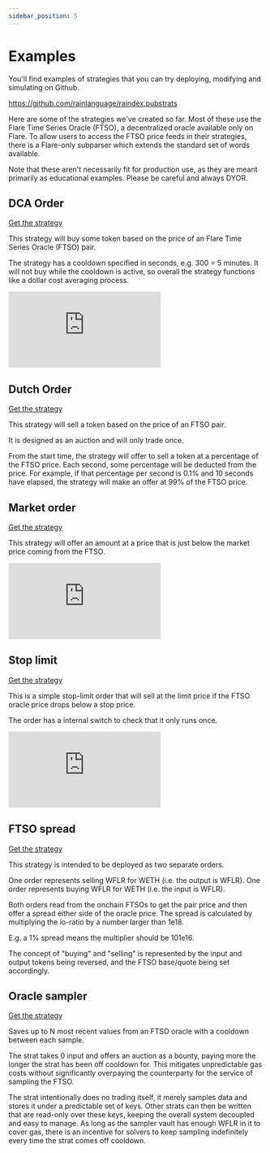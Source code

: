 ```yaml
---
sidebar_position: 5
---
```

# Examples

You'll find examples of strategies that you can try deploying, modifying and simulating on Github.

https://github.com/rainlanguage/raindex.pubstrats

Here are some of the strategies we've created so far. Most of these use the Flare Time Series Oracle (FTSO), a decentralized oracle available only on Flare. To allow users to access the FTSO price feeds in their strategies, there is a Flare-only subparser which extends the standard set of words available.

Note that these aren't necessarily fit for production use, as they are meant primarily as educational examples. Please be careful and always DYOR.

## DCA Order

[Get the strategy](https://raw.githubusercontent.com/rainlanguage/raindex.pubstrats/main/src/learning/flare/flr-dca-cooldown.rain)

This strategy will buy some token based on the price of an Flare Time Series Oracle (FTSO) pair.

The strategy has a cooldown specified in seconds, e.g. 300 = 5 minutes. It will not buy while the cooldown is active, so overall the strategy functions like a dollar cost averaging process.

<div style={{ position: 'relative', paddingBottom: '64.63%', height: 0 }}>
    <iframe
      src="https://www.loom.com/embed/0fefdaa232b545939ce4167f7d8aaaac?sid=ac750cb4-1960-44e7-b0d0-7dce25a61cbd"
      frameborder="0"
      allowFullScreen
      style={{ position: 'absolute', top: 0, left: 0, width: '100%', height: '100%' }}
    ></iframe>
  </div>

## Dutch Order

[Get the strategy](https://raw.githubusercontent.com/rainlanguage/raindex.pubstrats/main/src/learning/flare/flr-dutch-order.rain)

This strategy will sell a token based on the price of an FTSO pair.

It is designed as an auction and will only trade once.

From the start time, the strategy will offer to sell a token at a percentage of the FTSO price. Each second, some percentage will be deducted from the price. For example, if that percentage per second is 0.1% and 10 seconds have elapsed, the strategy will make an offer at 99% of the FTSO price.

## Market order

[Get the strategy](https://raw.githubusercontent.com/rainlanguage/raindex.pubstrats/main/src/learning/flare/flr-ftso-market-order.rain)

This strategy will offer an amount at a price that is just below the market price coming from the FTSO.

<div style={{ position: 'relative', paddingBottom: '64.63%', height: 0 }}>
    <iframe
      src="https://www.loom.com/embed/ad96c2fb0490407ca55ee237181d7320?sid=52021bb9-238f-4e13-9cb0-efd11a69fcca"
      frameborder="0"
      allowFullScreen
      style={{ position: 'absolute', top: 0, left: 0, width: '100%', height: '100%' }}
    ></iframe>
  </div>

## Stop limit

[Get the strategy](https://raw.githubusercontent.com/rainlanguage/raindex.pubstrats/main/src/learning/flare/flr-stop-limit.rain)

This is a simple stop-limit order that will sell at the limit price if the FTSO oracle price drops below a stop price.

The order has a internal switch to check that it only runs once.

<div style={{ position: 'relative', paddingBottom: '64.63%', height: 0 }}>
    <iframe
      src="https://www.loom.com/embed/b384e166b6ba40218c2c1576db3b06b5?sid=106c773d-eef7-4f57-a433-20975623bf76"
      frameborder="0"
      allowFullScreen
      style={{ position: 'absolute', top: 0, left: 0, width: '100%', height: '100%' }}
    ></iframe>
</div>

## FTSO spread

[Get the strategy](https://raw.githubusercontent.com/rainlanguage/raindex.pubstrats/main/src/learning/flare/ftso-spread.rain)

This strategy is intended to be deployed as two separate orders.

One order represents selling WFLR for WETH (i.e. the output is WFLR). One order represents buying WFLR for WETH (i.e. the input is WFLR).

Both orders read from the onchain FTSOs to get the pair price and then offer a spread either side of the oracle price. The spread is calculated by multiplying the io-ratio by a number larger than 1e18.

E.g. a 1% spread means the multiplier should be 101e16.

The concept of "buying" and "selling" is represented by the input and output tokens being reversed, and the FTSO base/quote being set accordingly.

## Oracle sampler

[Get the strategy](https://raw.githubusercontent.com/rainlanguage/raindex.pubstrats/main/src/learning/flare/ftso-sampler.rain)

Saves up to N most recent values from an FTSO oracle with a cooldown between each sample.

The strat takes 0 input and offers an auction as a bounty, paying more the longer the strat has been off cooldown for. This mitigates unpredictable gas costs without significantly overpaying the counterparty for the service of sampling the FTSO.

The strat intentionally does no trading itself, it merely samples data and stores it under a predictable set of keys. Other strats can then be written that are read-only over these keys, keeping the overall system decoupled and easy to manage. As long as the sampler vault has enough WFLR in it to cover gas, there is an incentive for solvers to keep sampling indefinitely every time the strat comes off cooldown.

